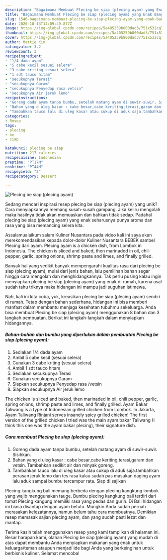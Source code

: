 ```yaml
---
description: "Bagaimana Membuat Plecing be siap (plecing ayam) yang Enak Banget"
title: "Bagaimana Membuat Plecing be siap (plecing ayam) yang Enak Banget"
slug: 1546-bagaimana-membuat-plecing-be-siap-plecing-ayam-yang-enak-banget
date: 2020-10-13T14:09:49.877Z
image: https://img-global.cpcdn.com/recipes/5a405259b800dad3/751x532cq70/plecing-be-siap-plecing-ayam-foto-resep-utama.jpg
thumbnail: https://img-global.cpcdn.com/recipes/5a405259b800dad3/751x532cq70/plecing-be-siap-plecing-ayam-foto-resep-utama.jpg
cover: https://img-global.cpcdn.com/recipes/5a405259b800dad3/751x532cq70/plecing-be-siap-plecing-ayam-foto-resep-utama.jpg
author: Mattie Kim
ratingvalue: 3.2
reviewcount: 3
recipeingredient:
- "1/4 dada ayam"
- "5 cabe kecil sesuai selera"
- "3 cabe kriting sesuai selera"
- "1 sdt tauco hitam"
- "secukupnya Terasi"
- "secukupnya Garam"
- "secukupnya Penyedap rasa vetsin"
- "secukupnya Air jeruk lemo"
recipeinstructions:
- "Goreng dada ayam tanpa bumbu, setelah matang ayam di suwir-suwir. Sisihkan."
- "Bahan yang d uleg kasar : cabe besar,cabe keriting,terasi,garam dan vetsin. Tambahkan sedikit air dan minyak goreng."
- "Tambahkan tauco lalu di uleg kasar atau cukup di aduk saja.tambahkan perasan jeruk lemo dan tes rasa kalau sudah pas masukan daging ayam lalu aduk sampai bumbu tercampur rata. Siap di sajikan"
categories:
- Resep
tags:
- plecing
- be
- siap

katakunci: plecing be siap 
nutrition: 217 calories
recipecuisine: Indonesian
preptime: "PT17M"
cooktime: "PT44M"
recipeyield: "2"
recipecategory: Dessert

---
```



![Plecing be siap (plecing ayam)](https://img-global.cpcdn.com/recipes/5a405259b800dad3/751x532cq70/plecing-be-siap-plecing-ayam-foto-resep-utama.jpg)

Sedang mencari inspirasi resep plecing be siap (plecing ayam) yang unik? Cara menyiapkannya memang susah-susah gampang. Jika keliru mengolah maka hasilnya tidak akan memuaskan dan bahkan tidak sedap. Padahal plecing be siap (plecing ayam) yang enak seharusnya punya aroma dan rasa yang bisa memancing selera kita.

Assalamualaikum salam Kuliner Nusantara pada video kali ini saya akan merekomendasikan kepada dolor-dolor Kuliner Nusantara BEBEK sambel Plecing dari ayam. Plecing ayam is a chicken dish, from Lombok in Indonesia. The chicken is sliced and baked, then marinaded in oil, chili pepper, garlic, spring onions, shrimp paste and limes, and finally grilled.

Banyak hal yang sedikit banyak mempengaruhi kualitas rasa dari plecing be siap (plecing ayam), mulai dari jenis bahan, lalu pemilihan bahan segar hingga cara mengolah dan menghidangkannya. Tak perlu pusing kalau ingin menyiapkan plecing be siap (plecing ayam) yang enak di rumah, karena asal sudah tahu triknya maka hidangan ini mampu jadi suguhan istimewa.


Nah, kali ini kita coba, yuk, kreasikan plecing be siap (plecing ayam) sendiri di rumah. Tetap dengan bahan sederhana, hidangan ini bisa memberi manfaat dalam membantu menjaga kesehatan tubuhmu sekeluarga. Anda bisa membuat Plecing be siap (plecing ayam) menggunakan 8 bahan dan 3 langkah pembuatan. Berikut ini langkah-langkah dalam menyiapkan hidangannya.

<!--inarticleads1-->

##### Bahan-bahan dan bumbu yang diperlukan dalam pembuatan Plecing be siap (plecing ayam):

1. Sediakan 1/4 dada ayam
1. Ambil 5 cabe kecil (sesuai selera)
1. Gunakan 3 cabe kriting (sesuai selera)
1. Ambil 1 sdt tauco hitam
1. Sediakan secukupnya Terasi
1. Gunakan secukupnya Garam
1. Siapkan secukupnya Penyedap rasa /vetsin
1. Siapkan secukupnya Air jeruk lemo


The chicken is sliced and baked, then marinaded in oil, chili pepper, garlic, spring onions, shrimp paste and limes, and finally grilled. Ayam Bakar Taliwang is a type of Indonesian grilled chicken from Lombok. In Jakarta, Ayam Taliwang Rinjani serves insanely spicy grilled chicken! The first version of the grilled chicken I tried was the main ayam bakar Taliwang (I think this one was the ayam bakar plecing), their signature dish. 

<!--inarticleads2-->

##### Cara membuat Plecing be siap (plecing ayam):

1. Goreng dada ayam tanpa bumbu, setelah matang ayam di suwir-suwir. Sisihkan.
1. Bahan yang d uleg kasar : cabe besar,cabe keriting,terasi,garam dan vetsin. Tambahkan sedikit air dan minyak goreng.
1. Tambahkan tauco lalu di uleg kasar atau cukup di aduk saja.tambahkan perasan jeruk lemo dan tes rasa kalau sudah pas masukan daging ayam lalu aduk sampai bumbu tercampur rata. Siap di sajikan


Plecing kangkung bali memang berbeda dengan plecing kangkung lombok yang wajib menggunakan tauge. Bumbu plecing kangkung bali terdiri dari tomat Plecing kangung memiliki rasa yang pedas dan gurih. Di Bali hidangan ini biasa disantap dengan ayam betutu. Mungkin Anda sudah pernah merasakan kelezatannya, namun belum tahu cara membuatnya. Demikian resep memasak sajian plecing ayam, dan yang sudah pasti lezat dan mantap. 

Terima kasih telah menggunakan resep yang kami tampilkan di halaman ini. Besar harapan kami, olahan Plecing be siap (plecing ayam) yang mudah di atas dapat membantu Anda menyiapkan makanan yang enak untuk keluarga/teman ataupun menjadi ide bagi Anda yang berkeinginan untuk berbisnis kuliner. Selamat mencoba!
